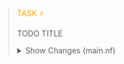 

> <span style="color:orange;">TASK ⚡</span><br>
>
> TODO TITLE 
>
> <details>
>     <summary>Show Changes (main.nf)</summary>
> </details>